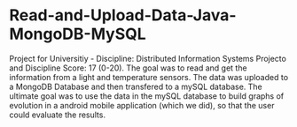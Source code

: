 # Read-and-Upload-Data-Java-MongoDB-MySQL
Project for Universitiy - Discipline: Distributed Information Systems  Projecto and Discipline Score: 17 (0-20).  The goal was to read and get the information from a light and temperature sensors.  The data was uploaded to a MongoDB Database and then transfered to a mySQL database.  The ultimate goal was to use the data in the mySQL database to build graphs of evolution in a android mobile application (which we did), so that the user could evaluate the results.

